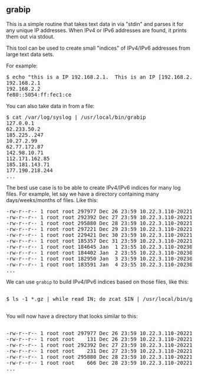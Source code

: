 
grabip
------

This is a simple routine that takes text data in via "stdin" and parses it for any unique IP addresses.  When IPv4 or IPv6 addresses are found, it prints them out via stdout.  

This tool can be used to create small "indices" of IPv4/IPv6 addresses from large text data sets.

For example:

<pre>
$ echo "this is a IP 192.168.2.1.  This is an IP [192.168.2.2].  Here's some IPv6 stuff fe80::5054:ff:fec1:ce" | /usr/local/bin/grabip
192.168.2.1
192.168.2.2
fe80::5054:ff:fec1:ce
</pre>


You can also take data in from a file: 

<pre>
$ cat /var/log/syslog | /usr/local/bin/grabip
127.0.0.1
62.233.50.2
185.225..247
10.27.2.99
62.77.172.87
142.98.10.71
112.171.162.85
185.181.143.71
177.190.218.244
...
</pre>

The best use case is to be able to create IPv4/IPv6 indices for many log files.  For example,  let say
we have a directory containing many days/weeks/months of files.  Like this:

<pre>
-rw-r--r-- 1 root root 297977 Dec 26 23:59 10.22.3.110-20221226.log.gz
-rw-r--r-- 1 root root 292392 Dec 27 23:59 10.22.3.110-20221227.log.gz
-rw-r--r-- 1 root root 295880 Dec 28 23:59 10.22.3.110-20221228.log.gz
-rw-r--r-- 1 root root 297221 Dec 29 23:59 10.22.3.110-20221229.log.gz
-rw-r--r-- 1 root root 229421 Dec 30 23:59 10.22.3.110-20221230.log.gz
-rw-r--r-- 1 root root 185357 Dec 31 23:59 10.22.3.110-20221231.log.gz
-rw-r--r-- 1 root root 184645 Jan  1 23:55 10.22.3.110-20230101.log.gz
-rw-r--r-- 1 root root 184402 Jan  2 23:55 10.22.3.110-20230102.log.gz
-rw-r--r-- 1 root root 182950 Jan  3 23:59 10.22.3.110-20230103.log.gz
-rw-r--r-- 1 root root 183591 Jan  4 23:55 10.22.3.110-20230104.log.gz
...
</pre>

We can use ``grabip`` to build IPv4/IPv6 indices based on those files, like this:

<pre>

$ ls -1 *.gz | while read IN; do zcat $IN | /usr/local/bin/grabip > $IN.ip.index; done

</pre>

You will now have a directory that looks similar to this:

<pre>

-rw-r--r-- 1 root root 297977 Dec 26 23:59 10.22.3.110-20221226.log.gz
-rw-r--r-- 1 root root    131 Dec 26 23:59 10.22.3.110-20221226.log.gz.ip.index
-rw-r--r-- 1 root root 292392 Dec 27 23:59 10.22.3.110-20221227.log.gz
-rw-r--r-- 1 root root    231 Dec 27 23:59 10.22.3.110-20221227.log.gz.ip.index
-rw-r--r-- 1 root root 295880 Dec 28 23:59 10.22.3.110-20221228.log.gz
-rw-r--r-- 1 root root    666 Dec 28 23:59 10.22.3.110-20221228.log.gz.ip.index
...

</pre>




